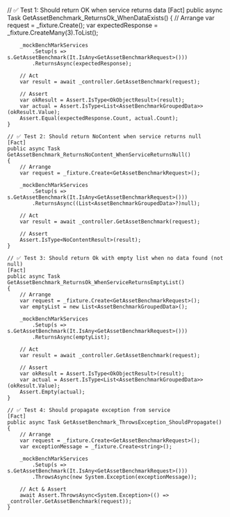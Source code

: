 // ✅ Test 1: Should return OK when service returns data
    [Fact]
    public async Task GetAssetBenchmark_ReturnsOk_WhenDataExists()
    {
        // Arrange
        var request = _fixture.Create<GetAssetBenchmarkRequest>();
        var expectedResponse = _fixture.CreateMany<AssetBenchmarkGroupedData>(3).ToList();

        _mockBenchMarkServices
            .Setup(s => s.GetAssetBenchmark(It.IsAny<GetAssetBenchmarkRequest>()))
            .ReturnsAsync(expectedResponse);

        // Act
        var result = await _controller.GetAssetBenchmark(request);

        // Assert
        var okResult = Assert.IsType<OkObjectResult>(result);
        var actual = Assert.IsType<List<AssetBenchmarkGroupedData>>(okResult.Value);
        Assert.Equal(expectedResponse.Count, actual.Count);
    }

    // ✅ Test 2: Should return NoContent when service returns null
    [Fact]
    public async Task GetAssetBenchmark_ReturnsNoContent_WhenServiceReturnsNull()
    {
        // Arrange
        var request = _fixture.Create<GetAssetBenchmarkRequest>();

        _mockBenchMarkServices
            .Setup(s => s.GetAssetBenchmark(It.IsAny<GetAssetBenchmarkRequest>()))
            .ReturnsAsync((List<AssetBenchmarkGroupedData>?)null);

        // Act
        var result = await _controller.GetAssetBenchmark(request);

        // Assert
        Assert.IsType<NoContentResult>(result);
    }

    // ✅ Test 3: Should return Ok with empty list when no data found (not null)
    [Fact]
    public async Task GetAssetBenchmark_ReturnsOk_WhenServiceReturnsEmptyList()
    {
        // Arrange
        var request = _fixture.Create<GetAssetBenchmarkRequest>();
        var emptyList = new List<AssetBenchmarkGroupedData>();

        _mockBenchMarkServices
            .Setup(s => s.GetAssetBenchmark(It.IsAny<GetAssetBenchmarkRequest>()))
            .ReturnsAsync(emptyList);

        // Act
        var result = await _controller.GetAssetBenchmark(request);

        // Assert
        var okResult = Assert.IsType<OkObjectResult>(result);
        var actual = Assert.IsType<List<AssetBenchmarkGroupedData>>(okResult.Value);
        Assert.Empty(actual);
    }

    // ✅ Test 4: Should propagate exception from service
    [Fact]
    public async Task GetAssetBenchmark_ThrowsException_ShouldPropagate()
    {
        // Arrange
        var request = _fixture.Create<GetAssetBenchmarkRequest>();
        var exceptionMessage = _fixture.Create<string>();

        _mockBenchMarkServices
            .Setup(s => s.GetAssetBenchmark(It.IsAny<GetAssetBenchmarkRequest>()))
            .ThrowsAsync(new System.Exception(exceptionMessage));

        // Act & Assert
        await Assert.ThrowsAsync<System.Exception>(() => _controller.GetAssetBenchmark(request));
    }
